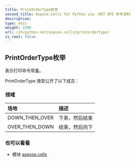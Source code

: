 ```yaml
---
title: PrintOrderType枚举
second_title: Aspose.Cells for Python via .NET API 参考资料
description:
type: docs
weight: 2390
url: /zh/python-net/aspose.cells/printordertype/
is_root: false
---
```

## PrintOrderType枚举
表示打印命令常量。



PrintOrderType 类型公开了以下成员：

### 领域
|场地|描述|
| :- | :- |
| DOWN_THEN_OVER |下来，然后结束|
| OVER_THEN_DOWN |结束，然后向下|



### 也可以看看
* 模块 [aspose.cells](..)
